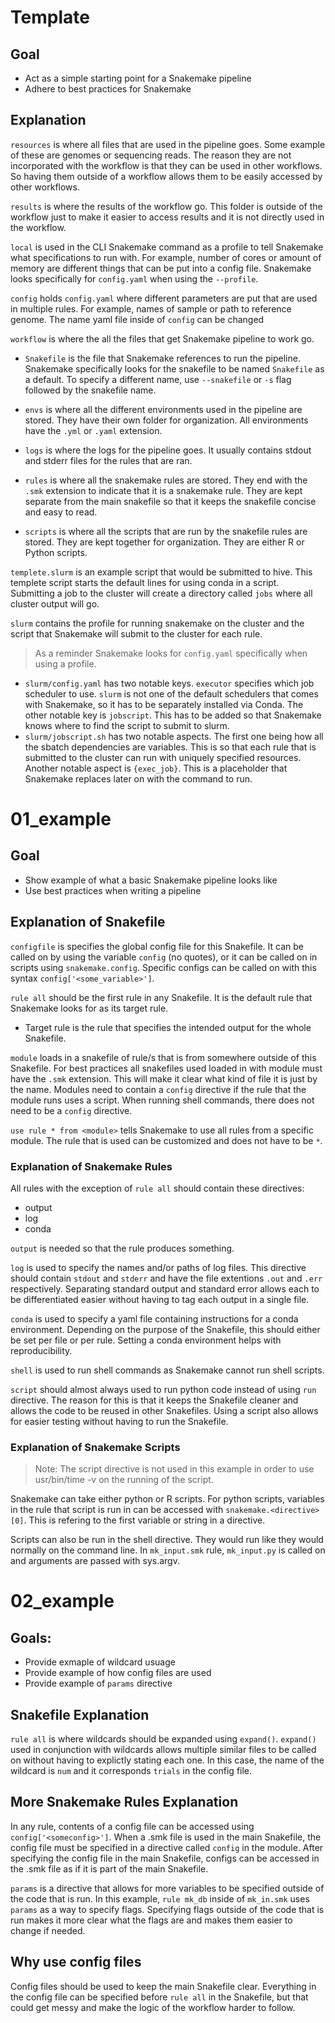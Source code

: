 # Template

## Goal
- Act as a simple starting point for a Snakemake pipeline
- Adhere to best practices for Snakemake

## Explanation
`resources` is where all files that are used in the pipeline goes. Some example of these are genomes or sequencing reads. The reason they are not incorporated with the workflow is that they can be used in other workflows. So having them outside of a workflow allows them to be easily accessed by other workflows.

`results` is where the results of the workflow go. This folder is outside of the workflow just to make it easier to access results and it is not directly used in the workflow.

`local` is used in the CLI Snakemake command as a profile to tell Snakemake what specifications to run with. For example, number of cores or amount of memory are different things that can be put into a config file. Snakemake looks specifically for `config.yaml` when using the `--profile`.

`config` holds `config.yaml` where different parameters are put that are used in multiple rules. For example, names of sample or path to reference genome. The name yaml file inside of `config` can be changed

`workflow` is where the all the files that get Snakemake pipeline to work go.

- `Snakefile` is the file that Snakemake references to run the pipeline. Snakemake specifically looks for the snakefile to be named `Snakefile` as a default. To specify a different name, use `--snakefile` or `-s` flag followed by the snakefile name.

- `envs` is where all the different environments used in the pipeline are stored. They have their own folder for organization. All environments have the `.yml` or `.yaml` extension.

- `logs` is where the logs for the pipeline goes. It usually contains stdout and stderr files for the rules that are ran.

- `rules` is where all the snakemake rules are stored. They end with the `.smk` extension to indicate that it is a snakemake rule. They are kept separate from the main snakefile so that it keeps the snakefile concise and easy to read.

- `scripts` is where all the scripts that are run by the snakefile rules are stored. They are kept together for organization. They are either R or Python scripts.

`templete.slurm` is an example script that would be submitted to hive. This templete script starts the default lines for using conda in a script. Submitting a job to the cluster will create a directory called `jobs` where all cluster output will go.

`slurm` contains the profile for running snakemake on the cluster and the script that Snakemake will submit to the cluster for each rule.
> As a reminder Snakemake looks for `config.yaml` specifically when using a profile.
- `slurm/config.yaml` has two notable keys. `executor` specifies which job scheduler to use. `slurm` is not one of the default schedulers that comes with Snakemake, so it has to be separately installed via Conda. The other notable key is `jobscript`. This has to be added so that Snakemake knows where to find the script to submit to slurm.
- `slurm/jobscript.sh` has two notable aspects. The first one being how all the sbatch dependencies are variables. This is so that each rule that is submitted to the cluster can run with uniquely specified resources. Another notable aspect is `{exec_job}`. This is a placeholder that Snakemake replaces later on with the command to run.

# 01_example

## Goal
- Show example of what a basic Snakemake pipeline looks like
- Use best practices when writing a pipeline

## Explanation of Snakefile
`configfile` is specifies the global config file for this Snakefile. It can be called on by using the variable `config` (no quotes), or it can be called on in scripts using `snakemake.config`. Specific configs can be called on with this syntax `config['<some_variable>']`.

`rule all` should be the first rule in any Snakefile. It is the default rule that Snakemake looks for as its target rule.
- Target rule is the rule that specifies the intended output for the whole Snakefile.

`module` loads in a snakefile of rule/s that is from somewhere outside of this Snakefile. For best practices all snakefiles used loaded in with module must have the `.smk` extension. This will make it clear what kind of file it is just by the name. Modules need to contain a `config` directive if the rule that the module runs uses a script. When running shell commands, there does not need to be a `config` directive.

`use rule * from <module>` tells Snakemake to use all rules from a specific module. The rule that is used can be customized and does not have to be `*`.

### Explanation of Snakemake Rules
All rules with the exception of `rule all` should contain these directives:
- output
- log
- conda

`output` is needed so that the rule produces something.

`log` is used to specify the names and/or paths of log files. This directive should contain `stdout` and `stderr` and have the file extentions `.out` and `.err` respectively. Separating standard output and standard error allows each to be differentiated easier without having to tag each output in a single file.

`conda` is used to specify a yaml file containing instructions for a conda environment. Depending on the purpose of the Snakefile, this should either be set per file or per rule. Setting a conda environment helps with reproducibility.

`shell` is used to run shell commands as Snakemake cannot run shell scripts.

`script` should almost always used to run python code instead of using `run` directive. The reason for this is that it keeps the Snakefile cleaner and allows the code to be reused in other Snakefiles. Using a script also allows for easier testing without having to run the Snakefile.

### Explanation of Snakemake Scripts
> Note: The script directive is not used in this example in order to use usr/bin/time -v on the running of the script.

Snakemake can take either python or R scripts. For python scripts, variables in the rule that script is run in can be accessed with `snakemake.<directive>[0]`. This is refering to the first variable or string in a directive.

Scripts can also be run in the shell directive. They would run like they would normally on the command line. In `mk_input.smk` rule, `mk_input.py` is called on and arguments are passed with sys.argv.

# 02_example

## Goals:
- Provide exmaple of wildcard usuage
- Provide example of how config files are used
- Provide example of `params` directive

## Snakefile Explanation
`rule all` is where wildcards should be expanded using `expand()`.  `expand()` used in conjunction with wildcards allows multiple similar files to be called on without having to explictly stating each one. In this case, the name of the wildcard is `num` and it corresponds `trials` in the config file.

## More Snakemake Rules Explanation
In any rule, contents of a config file can be accessed using `config['<someconfig>']`. When a .smk file is used in the main Snakefile, the config file must be specified in a directive called `config` in the module. After specifying the config file in the main Snakefile, configs can be accessed in the .smk file as if it is part of the main Snakefile.

`params` is a directive that allows for more variables to be specified outside of the code that is run. In this example, `rule mk_db` inside of `mk_in.smk` uses `params` as a way to specify flags. Specifying flags outside of the code that is run makes it more clear what the flags are and makes them easier to change if needed.

## Why use config files
Config files should be used to keep the main Snakefile clear. Everything in the config file can be specified before `rule all` in the Snakefile, but that could get messy and make the logic of the workflow harder to follow.